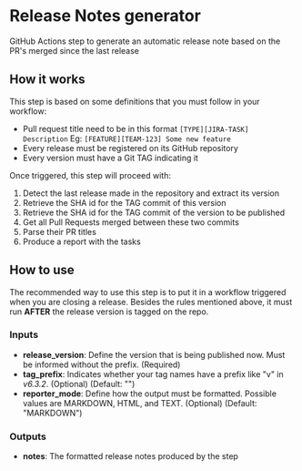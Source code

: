 # Release Notes generator

GitHub Actions step to generate an automatic release note based on the PR's merged since the last release

## How it works

This step is based on some definitions that you must follow in your workflow:

- Pull request title need to be in this format
  `[TYPE][JIRA-TASK] Description`
  Eg: `[FEATURE][TEAM-123] Some new feature`
- Every release must be registered on its GitHub repository
- Every version must have a Git TAG indicating it

Once triggered, this step will proceed with:

1. Detect the last release made in the repository and extract its version
2. Retrieve the SHA id for the TAG commit of this version
3. Retrieve the SHA id for the TAG commit of the version to be published
4. Get all Pull Requests merged between these two commits
5. Parse their PR titles
6. Produce a report with the tasks

## How to use

The recommended way to use this step is to put it in a workflow triggered when you are closing a release. Besides the rules mentioned above, it must run **AFTER** the release version is tagged on the repo.

### Inputs

- **release_version**: Define the version that is being published now. Must be informed without the prefix. (Required)
- **tag_prefix**: Indicates whether your tag names have a prefix like "v" in _v6.3.2_. (Optional) (Default: "")
- **reporter_mode**: Define how the output must be formatted. Possible values are MARKDOWN, HTML, and TEXT. (Optional) (Default: "MARKDOWN")

### Outputs

- **notes**: The formatted release notes produced by the step
